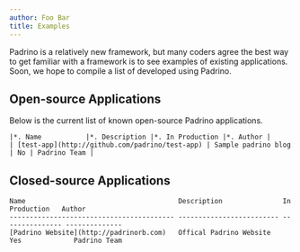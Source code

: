 ```yaml
---
author: Foo Bar
title: Examples
---
```


Padrino is a relatively new framework, but many coders agree the best way to get familiar with a framework is to see
examples of existing applications. Soon, we hope to compile a list of developed using Padrino.


## Open-source Applications

Below is the current list of known open-source Padrino applications.

    |*. Name           |*. Description |*. In Production |*. Author |
    | [test-app](http://github.com/padrino/test-app) | Sample padrino blog | No | Padrino Team |


## Closed-source Applications

    Name                                      Description               In Production   Author
    ----------------------------------------- ------------------------- --------------- --------------
    [Padrino Website](http://padrinorb.com)   Offical Padrino Website   Yes             Padrino Team

